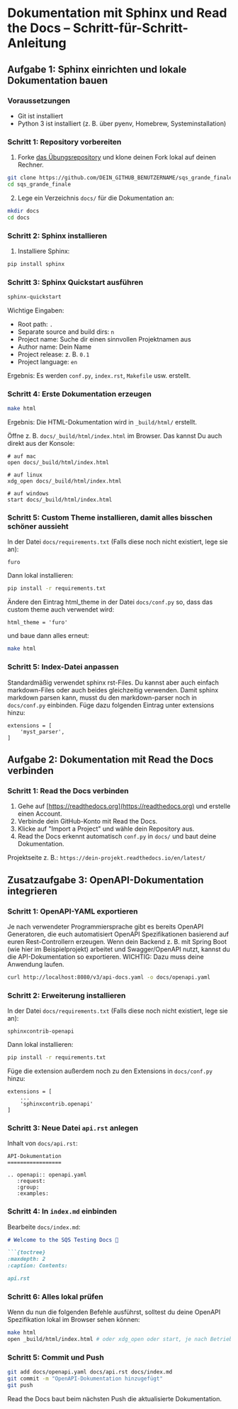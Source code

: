 # Dokumentation mit Sphinx und Read the Docs – Schritt-für-Schritt-Anleitung

## Aufgabe 1: Sphinx einrichten und lokale Dokumentation bauen

### Voraussetzungen

- Git ist installiert
- Python 3 ist installiert (z. B. über pyenv, Homebrew, Systeminstallation)

### Schritt 1: Repository vorbereiten

1. Forke [das Übungsrepository](https://github.com/FlixFix/sqs_grande_finale) und klone deinen Fork lokal auf deinen Rechner.

```bash
git clone https://github.com/DEIN_GITHUB_BENUTZERNAME/sqs_grande_finale.git
cd sqs_grande_finale
```

2. Lege ein Verzeichnis `docs/` für die Dokumentation an:

```bash
mkdir docs
cd docs
```

### Schritt 2: Sphinx installieren

1. Installiere Sphinx:

```bash
pip install sphinx
```

### Schritt 3: Sphinx Quickstart ausführen

```bash
sphinx-quickstart
```

Wichtige Eingaben:

- Root path: `.`
- Separate source and build dirs: `n`
- Project name: Suche dir einen sinnvollen Projektnamen aus
- Author name: Dein Name
- Project release: z. B. `0.1`
- Project language: `en`

Ergebnis: Es werden `conf.py`, `index.rst`, `Makefile` usw. erstellt.

### Schritt 4: Erste Dokumentation erzeugen

```bash
make html
```

Ergebnis: Die HTML-Dokumentation wird in `_build/html/` erstellt.

Öffne z. B. `docs/_build/html/index.html` im Browser. Das kannst Du auch direkt aus der Konsole:

```shell
# auf mac
open docs/_build/html/index.html

# auf linux
xdg_open docs/_build/html/index.html

# auf windows
start docs/_build/html/index.html
```

### Schritt 5: Custom Theme installieren, damit alles bisschen schöner aussieht


In der Datei `docs/requirements.txt` (Falls diese noch nicht existiert, lege sie an):

```
furo
```

Dann lokal installieren:

```bash
pip install -r requirements.txt
```

Ändere den Eintrag html_theme in der Datei `docs/conf.py` so, dass das custom theme auch verwendet wird:

```
html_theme = 'furo'
```

und baue dann alles erneut:


```bash
make html
```


### Schritt 5: Index-Datei anpassen

Standardmäßig verwendet sphinx rst-Files. Du kannst aber auch einfach markdown-Files oder auch beides gleichzeitig verwenden. Damit sphinx markdown parsen kann, musst du den markdown-parser noch in `docs/conf.py` einbinden. Füge dazu folgenden Eintrag unter extensions hinzu:


```
extensions = [
    'myst_parser',
]

```

## Aufgabe 2: Dokumentation mit Read the Docs verbinden

### Schritt 1: Read the Docs verbinden

1. Gehe auf [https://readthedocs.org](https://readthedocs.org) und erstelle einen Account.
2. Verbinde dein GitHub-Konto mit Read the Docs.
3. Klicke auf "Import a Project" und wähle dein Repository aus.
4. Read the Docs erkennt automatisch `conf.py` in `docs/` und baut deine Dokumentation.

Projektseite z. B.: `https://dein-projekt.readthedocs.io/en/latest/`

## Zusatzaufgabe 3: OpenAPI-Dokumentation integrieren

### Schritt 1: OpenAPI-YAML exportieren

Je nach verwendeter Programmiersprache gibt es bereits OpenAPI Generatoren, die euch automatisiert OpenAPI Spezifikationen basierend auf euren Rest-Controllern erzeugen.
Wenn dein Backend z. B. mit Spring Boot (wie hier im Beispielprojekt) arbeitet und Swagger/OpenAPI nutzt, kannst du die API-Dokumentation so exportieren. WICHTIG: Dazu muss deine Anwendung laufen.

```bash
curl http://localhost:8080/v3/api-docs.yaml -o docs/openapi.yaml
```

### Schritt 2: Erweiterung installieren

In der Datei `docs/requirements.txt` (Falls diese noch nicht existiert, lege sie an):

```
sphinxcontrib-openapi
```

Dann lokal installieren:

```bash
pip install -r requirements.txt
```

Füge die extension außerdem noch zu den Extensions in `docs/conf.py` hinzu:

```
extensions = [
    ...
    'sphinxcontrib.openapi'
]
```

### Schritt 3: Neue Datei `api.rst` anlegen

Inhalt von `docs/api.rst`:

```
API-Dokumentation
=================

.. openapi:: openapi.yaml
   :request:
   :group:
   :examples:
```

### Schritt 4: In `index.md` einbinden

Bearbeite `docs/index.md`:

```md
# Welcome to the SQS Testing Docs 🧪

```{toctree}
:maxdepth: 2
:caption: Contents:

api.rst
```

### Schritt 6: Alles lokal prüfen

Wenn du nun die folgenden Befehle ausführst, solltest du deine OpenAPI Spezifikation lokal im Browser sehen können:

```bash
make html
open _build/html/index.html # oder xdg_open oder start, je nach Betriebssystem
```

### Schritt 5: Commit und Push

```bash
git add docs/openapi.yaml docs/api.rst docs/index.md
git commit -m "OpenAPI-Dokumentation hinzugefügt"
git push
```

Read the Docs baut beim nächsten Push die aktualisierte Dokumentation.

